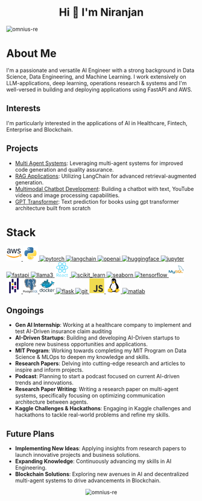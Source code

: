 <h1 align="center">Hi 👋 I'm Niranjan</h1>

<p align="left"> <img src="https://komarev.com/ghpvc/?username=omnius-re&label=Profile%20views&color=0e75b6&style=flat" alt="omnius-re" /> </p>

# About Me

I'm a passionate and versatile AI Engineer with a strong background in Data Science, Data Engineering, and Machine Learning. I work extensively on LLM-applications, deep learning, operations research & systems and I'm well-versed in building and deploying applications using FastAPI and AWS.

## Interests
I'm particularly interested in the applications of AI in Healthcare, Fintech, Enterprise and Blockchain.

## Projects

- [Multi Agent Systems](https://github.com/omnius-re/Multi-Agent-System): Leveraging multi-agent systems for improved code generation and quality assurance.
- [RAG Applications](https://github.com/omnius-re/RAG-Applications): Utilizing LangChain for advanced retrieval-augmented generation.
- [Multimodal Chatbot Development](https://github.com/omnius-re/Llama3-Discord-Chatbot): Building a chatbot with text, YouTube videos and image processing capabilities.
- [GPT Transformer](https://github.com/omnius-re/GPT-Text-Generator): Text prediction for books using gpt transformer architecture built from scratch

<p align="left">
</p>

# Stack
<p align="left"> <a href="https://aws.amazon.com" target="_blank" rel="noreferrer"> <img src="https://raw.githubusercontent.com/devicons/devicon/master/icons/amazonwebservices/amazonwebservices-original-wordmark.svg" alt="aws" width="40" height="40"/> </a>
    <a href="https://www.python.org" target="_blank" rel="noreferrer"> <img src="https://raw.githubusercontent.com/devicons/devicon/master/icons/python/python-original.svg" alt="python" width="40" height="40"/> </a> 
  <a href="https://pytorch.org/" target="_blank" rel="noreferrer"> <img src="https://www.vectorlogo.zone/logos/pytorch/pytorch-icon.svg" alt="pytorch" width="40" height="40"/> </a> 
   <a href="https://www.langchain.com/" target="_blank" rel="noreferrer"> <img src="https://avatars.githubusercontent.com/u/126733545?v=4" alt="langchain" width="40" height="40"/> </a>
   <a href="https://platform.openai.com/docs/overview" target="_blank" rel="noreferrer"> <img src="https://play-lh.googleusercontent.com/8XCwpfWc9YkehwhrhoID6PGhs5SaSJoocS0oTBA8EsGFGLrj32oIYu5UKsIO7wdU1PQZ" alt="openai" width="40" height="40"/> </a>
  <a href="https://huggingface.co/" target="_blank" rel="noreferrer"> <img src="https://workable-application-form.s3.amazonaws.com/advanced/production/61557f91d9510741dc62e7f8/c3635b59-a3d2-444a-b636-a9d0061dcdde" alt="huggingface" width="40" height="40"/> </a>
  <a href="https://jupyter.org/" target="_blank" rel="noreferrer"> <img src="https://th.bing.com/th/id/OIP.iw69sZA-XFcXF0mlOWAEugHaHa?rs=1&pid=ImgDetMain" alt="jupyter" width="40" height="40"/> </a>
  <a href="https://fastapi.tiangolo.com/" target="_blank" rel="noreferrer"> <img src="https://gitlab.com/uploads/-/system/project/avatar/56447056/png-transparent-fastapi-hd-logo-thumbnail.png" alt="fastapi" width="40" height="40"/> </a>
     <a href="https://cloud.google.com/vertex-ai/generative-ai/docs/multimodal/overview" target="_blank" rel="noreferrer"> <img src="https://encrypted-tbn0.gstatic.com/images?q=tbn:ANd9GcRPD9SrZSFmhDqDOkB6ewFFHjo_tXR8XSjU5g&s" alt="llama3" width="40" height="40"/> </a>
  <a href="https://reactjs.org/" target="_blank" rel="noreferrer"> <img src="https://raw.githubusercontent.com/devicons/devicon/master/icons/react/react-original-wordmark.svg" alt="react" width="40" height="40"/> </a> 
  <a href="https://scikit-learn.org/" target="_blank" rel="noreferrer"> <img src="https://upload.wikimedia.org/wikipedia/commons/0/05/Scikit_learn_logo_small.svg" alt="scikit_learn" width="40" height="40"/> </a> <a href="https://seaborn.pydata.org/" target="_blank" rel="noreferrer"> <img src="https://seaborn.pydata.org/_images/logo-mark-lightbg.svg" alt="seaborn" width="40" height="40"/> </a> 
  <a href="https://www.tensorflow.org" target="_blank" rel="noreferrer"> <img src="https://www.vectorlogo.zone/logos/tensorflow/tensorflow-icon.svg" alt="tensorflow" width="40" height="40"/> </a>
    <a href="https://www.mysql.com/" target="_blank" rel="noreferrer"> <img src="https://raw.githubusercontent.com/devicons/devicon/master/icons/mysql/mysql-original-wordmark.svg" alt="mysql" width="40" height="40"/> </a> 
  <a href="https://pandas.pydata.org/" target="_blank" rel="noreferrer"> <img src="https://raw.githubusercontent.com/devicons/devicon/2ae2a900d2f041da66e950e4d48052658d850630/icons/pandas/pandas-original.svg" alt="pandas" width="40" height="40"/> </a> 
  <a href="https://www.postgresql.org" target="_blank" rel="noreferrer"> <img src="https://raw.githubusercontent.com/devicons/devicon/master/icons/postgresql/postgresql-original-wordmark.svg" alt="postgresql" width="40" height="40"/> </a> 
<a href="https://www.docker.com/" target="_blank" rel="noreferrer"> <img src="https://raw.githubusercontent.com/devicons/devicon/master/icons/docker/docker-original-wordmark.svg" alt="docker" width="40" height="40"/> </a>
  <a href="https://flask.palletsprojects.com/" target="_blank" rel="noreferrer"> <img src="https://www.vectorlogo.zone/logos/pocoo_flask/pocoo_flask-icon.svg" alt="flask" width="40" height="40"/> </a> 
  <a href="https://git-scm.com/" target="_blank" rel="noreferrer"> <img src="https://www.vectorlogo.zone/logos/git-scm/git-scm-icon.svg" alt="git" width="40" height="40"/> </a> 
  <a href="https://developer.mozilla.org/en-US/docs/Web/JavaScript" target="_blank" rel="noreferrer"> <img src="https://raw.githubusercontent.com/devicons/devicon/master/icons/javascript/javascript-original.svg" alt="javascript" width="40" height="40"/> </a> 
  <a href="https://www.linux.org/" target="_blank" rel="noreferrer"> <img src="https://raw.githubusercontent.com/devicons/devicon/master/icons/linux/linux-original.svg" alt="linux" width="40" height="40"/> </a> <a href="https://www.mathworks.com/" target="_blank" rel="noreferrer"> <img src="https://upload.wikimedia.org/wikipedia/commons/2/21/Matlab_Logo.png" alt="matlab" width="40" height="40"/> </a> 


</p>

## Ongoings

- **Gen AI Internship**: Working at a healthcare company to implement and test AI-Driven insurance claim auditing
- **AI-Driven Startups**: Building and developing AI-Driven startups to explore new business opportunities and applications.
- **MIT Program**: Working towards completing my MIT Program on Data Science & MLOps to deepen my knowledge and skills.
- **Research Papers**: Delving into cutting-edge research and articles to inspire and inform projects.
- **Podcast**: Planning to start a podcast focused on current AI-driven trends and innovations.
- **Research Paper Writing**: Writing a research paper on multi-agent systems, specifically focusing on optimizing communication architecture between agents.
- **Kaggle Challenges & Hackathons**: Engaging in Kaggle challenges and hackathons to tackle real-world problems and refine my skills.


## Future Plans

- **Implementing New Ideas**: Applying insights from research papers to launch innovative projects and business solutions.
- **Expanding Knowledge**: Continuously advancing my skills in AI Engineering.
- **Blockchain Solutions**: Exploring new avenues in AI and decentralized multi-agent systems to drive advancements in Blockchain.

<p align="center">
  <img src="https://github-readme-streak-stats.herokuapp.com/?user=omnius-re&" alt="omnius-re" />
</p>
